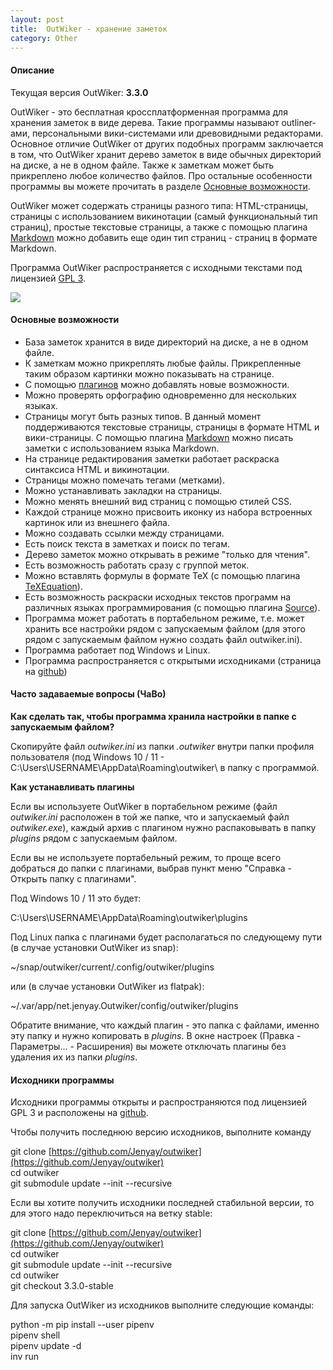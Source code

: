 ```yaml
---
layout: post
title:  OutWiker - хранение заметок
category: Other
---
```


#### Описание

Текущая версия OutWiker: **3.3.0**

OutWiker - это бесплатная кроссплатформенная программа для хранения заметок в виде дерева. Такие программы называют outliner-ами, персональными вики-системами или древовидными редакторами. Основное отличие OutWiker от других подобных программ заключается в том, что OutWiker хранит дерево заметок в виде обычных директорий на диске, а не в одном файле. Также к заметкам может быть прикреплено любое количество файлов. Про остальные особенности программы вы можете прочитать в разделе [Основные возможности](https://jenyay.net/Soft/Outwiker#features).

OutWiker может содержать страницы разного типа: HTML-страницы, страницы с использованием викинотации (самый функциональный тип страниц), простые текстовые страницы, а также с помощью плагина [Markdown](https://jenyay.net/Outwiker/Markdown) можно добавить еще один тип страниц - страниц в формате Markdown.

Программа OutWiker распространяется с исходными текстами под лицензией [GPL 3](http://www.gnu.org/licenses/gpl.html).

![](Pasted%20image%2020240817094415.png)

#### Основные возможности

- База заметок хранится в виде директорий на диске, а не в одном файле.
- К заметкам можно прикреплять любые файлы. Прикрепленные таким образом картинки можно показывать на странице.
- С помощью [плагинов](http://jenyay.net/Outwiker/Plugins) можно добавлять новые возможности.
- Можно проверять орфографию одновременно для нескольких языках.
- Страницы могут быть разных типов. В данный момент поддерживаются текстовые страницы, страницы в формате HTML и вики-страницы. С помощью плагина [Markdown](http://jenyay.net/Outwiker/Markdown) можно писать заметки с использованием языка Markdown.
- На странице редактирования заметки работает раскраска синтаксиса HTML и викинотации.
- Страницы можно помечать тегами (метками).
- Можно устанавливать закладки на страницы.
- Можно менять внешний вид страниц с помощью стилей CSS.
- Каждой странице можно присвоить иконку из набора встроенных картинок или из внешнего файла.
- Можно создавать ссылки между страницами.
- Есть поиск текста в заметках и поиск по тегам.
- Дерево заметок можно открывать в режиме "только для чтения".
- Есть возможность работать сразу с группой меток.
- Можно вставлять формулы в формате TeX (с помощью плагина [TeXEquation](http://jenyay.net/Outwiker/TexEquation)).
- Есть возможность раскраски исходных текстов программ на различных языках программирования (с помощью плагина [Source](http://jenyay.net/Outwiker/SourcePlugin)).
- Программа может работать в портабельном режиме, т.е. может хранить все настройки рядом с запускаемым файлом (для этого рядом с запускаемым файлом нужно создать файл outwiker.ini).
- Программа работает под Windows и Linux.
- Программа распространяется с открытыми исходниками (страница на [github](https://github.com/Jenyay/outwiker))

#### Часто задаваемые вопросы (ЧаВо)

**Как сделать так, чтобы программа хранила настройки в папке с запускаемым файлом?**

Скопируйте файл _outwiker.ini_ из папки _.outwiker_ внутри папки профиля пользователя (под Windows 10 / 11 - C:\Users\USERNAME\AppData\Roaming\outwiker\ в папку с программой.

**Как устанавливать плагины**

Если вы используете OutWiker в портабельном режиме (файл _outwiker.ini_ расположен в той же папке, что и запускаемый файл _outwiker.exe_), каждый архив с плагином нужно распаковывать в папку _plugins_ рядом с запускаемым файлом.

Если вы не используете портабельный режим, то проще всего добраться до папки с плагинами, выбрав пункт меню "Справка - Открыть папку с плагинами".

Под Windows 10 / 11 это будет:

C:\Users\USERNAME\AppData\Roaming\outwiker\plugins

Под Linux папка с плагинами будет располагаться по следующему пути (в случае установки OutWiker из snap):

~/snap/outwiker/current/.config/outwiker/plugins

или (в случае установки OutWiker из flatpak):

~/.var/app/net.jenyay.Outwiker/config/outwiker/plugins

Обратите внимание, что каждый плагин - это папка с файлами, именно эту папку и нужно копировать в _plugins_. В окне настроек (Правка - Параметры... - Расширения) вы можете отключать плагины без удаления их из папки _plugins_.

#### Исходники программы

Исходники программы открыты и распространяются под лицензией GPL 3 и расположены на [github](https://github.com/Jenyay/outwiker).

Чтобы получить последнюю версию исходников, выполните команду

git clone [https://github.com/Jenyay/outwiker](https://github.com/Jenyay/outwiker)  
cd outwiker  
git submodule update --init --recursive

Если вы хотите получить исходники последней стабильной версии, то для этого надо переключиться на ветку stable:

git clone [https://github.com/Jenyay/outwiker](https://github.com/Jenyay/outwiker)  
cd outwiker  
git submodule update --init --recursive  
cd outwiker  
git checkout 3.3.0-stable

Для запуска OutWiker из исходников выполните следующие команды:

python -m pip install --user pipenv  
pipenv shell  
pipenv update -d  
inv run
